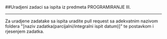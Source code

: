 ##Uradjeni zadaci sa ispita iz predmeta PROGRAMIRANJE III.
___
Za uradjene zadatake sa ispita uradite pull request sa adekvatnim nazivom foldera "[naziv zadatka(parcijalni/integralni ispit datum)]" te postavkom i rjesenjem zadatka.

